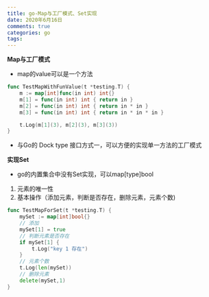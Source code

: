 ```yaml
---
title: go-Map与工厂模式、Set实现
date: 2020年6月16日
comments: true
categories: go
tags:
---
```


**Map与工厂模式**

* map的value可以是一个方法
```go
func TestMapWithFunValue(t *testing.T) {
	m := map[int]func(in int) int{}
	m[1] = func(in int) int { return in }
	m[2] = func(in int) int { return in * in }
	m[3] = func(in int) int { return in * in * in }

	t.Log(m[1](3), m[2](3), m[3](3))
}
```
* 与Go的 Dock type 接口方式一，可以方便的实现单一方法的工厂模式
<!--more-->

**实现Set**

* go的内置集合中没有Set实现，可以map[type]bool
1. 元素的唯一性
2. 基本操作（添加元素，判断是否存在，删除元素，元素个数)

```go
func TestMapForSet(t *testing.T) {
	mySet := map[int]bool{}
	// 添加
	mySet[1] = true
	// 判断元素是否存在
	if mySet[1] {
		t.Log("key 1 存在")
	}
	// 元素个数
	t.Log(len(mySet))
	// 删除元素
	delete(mySet,1)
}
```
